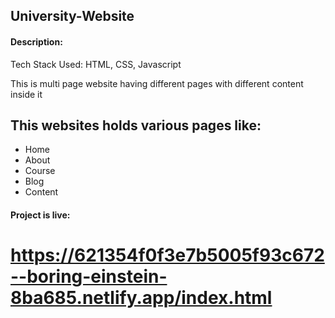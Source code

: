 ## University-Website

#### Description:
Tech Stack Used: HTML, CSS, Javascript

This is multi page website having different pages with different content inside it 

## This websites holds various pages like:
<ul>
  <li>Home</li>
  <li>About</li>
  <li>Course</li>
  <li>Blog</li>
  <li>Content</li>
  </ul>
  
  
 #### Project is live:
 #  https://621354f0f3e7b5005f93c672--boring-einstein-8ba685.netlify.app/index.html
